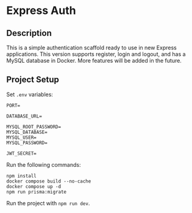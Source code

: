 # Express Auth

## Description
This is a simple authentication scaffold ready to use in new Express applications. This version supports register, login and logout, and has a MySQL database in Docker. More features will be added in the future.

## Project Setup
Set `.env` variables:
```dotenv
PORT=

DATABASE_URL=

MYSQL_ROOT_PASSWORD=
MYSQL_DATABASE=
MYSQL_USER=
MYSQL_PASSWORD=

JWT_SECRET=
```

Run the following commands:
```shell
npm install
docker compose build --no-cache
docker compose up -d
npm run prisma:migrate
```

Run the project with `npm run dev`.

